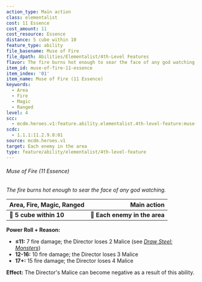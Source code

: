 ```yaml
---
action_type: Main action
class: elementalist
cost: 11 Essence
cost_amount: 11
cost_resource: Essence
distance: 5 cube within 10
feature_type: ability
file_basename: Muse of Fire
file_dpath: Abilities/Elementalist/4th-Level Features
flavor: The fire burns hot enough to sear the face of any god watching.
item_id: muse-of-fire-11-essence
item_index: '01'
item_name: Muse of Fire (11 Essence)
keywords:
  - Area
  - Fire
  - Magic
  - Ranged
level: 4
scc:
  - mcdm.heroes.v1:feature.ability.elementalist.4th-level-feature:muse-of-fire-11-essence
scdc:
  - 1.1.1:11.2.9.8:01
source: mcdm.heroes.v1
target: Each enemy in the area
type: feature/ability/elementalist/4th-level-feature
---
```


###### Muse of Fire (11 Essence)

*The fire burns hot enough to sear the face of any god watching.*

| **Area, Fire, Magic, Ranged** |               **Main action** |
| ----------------------------- | ----------------------------: |
| **📏 5 cube within 10**       | **🎯 Each enemy in the area** |

**Power Roll + Reason:**

- **≤11:** 7 fire damage; the Director loses 2 Malice (see *[Draw Steel: Monsters](https://mcdm.gg/DS-Monsters)*)
- **12-16:** 10 fire damage; the Director loses 3 Malice
- **17+:** 15 fire damage; the Director loses 4 Malice

**Effect:** The Director's Malice can become negative as a result of this ability.
